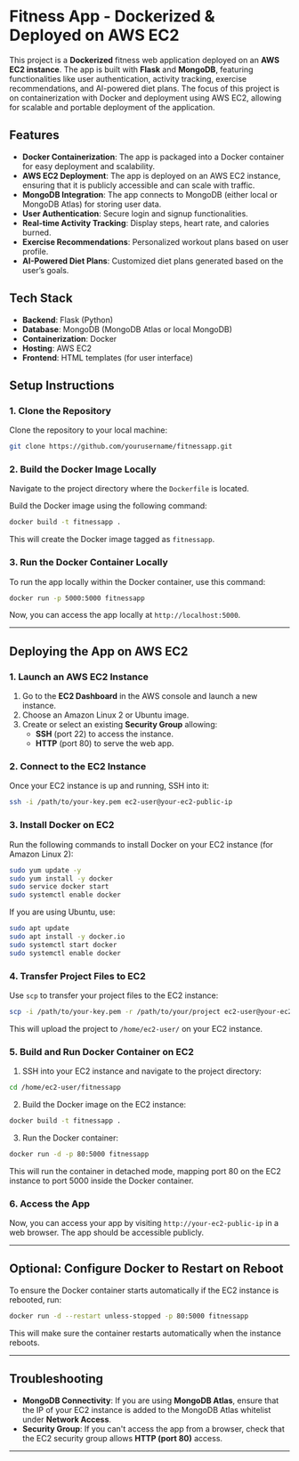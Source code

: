 # **Fitness App - Dockerized & Deployed on AWS EC2**

This project is a **Dockerized** fitness web application deployed on an **AWS EC2 instance**. The app is built with **Flask** and **MongoDB**, featuring functionalities like user authentication, activity tracking, exercise recommendations, and AI-powered diet plans. The focus of this project is on containerization with Docker and deployment using AWS EC2, allowing for scalable and portable deployment of the application.

## **Features**

- **Docker Containerization**: The app is packaged into a Docker container for easy deployment and scalability.
- **AWS EC2 Deployment**: The app is deployed on an AWS EC2 instance, ensuring that it is publicly accessible and can scale with traffic.
- **MongoDB Integration**: The app connects to MongoDB (either local or MongoDB Atlas) for storing user data.
- **User Authentication**: Secure login and signup functionalities.
- **Real-time Activity Tracking**: Display steps, heart rate, and calories burned.
- **Exercise Recommendations**: Personalized workout plans based on user profile.
- **AI-Powered Diet Plans**: Customized diet plans generated based on the user’s goals.

## **Tech Stack**

- **Backend**: Flask (Python)
- **Database**: MongoDB (MongoDB Atlas or local MongoDB)
- **Containerization**: Docker
- **Hosting**: AWS EC2
- **Frontend**: HTML templates (for user interface)

## **Setup Instructions**

### **1. Clone the Repository**

Clone the repository to your local machine:

```bash
git clone https://github.com/yourusername/fitnessapp.git
```

### **2. Build the Docker Image Locally**

Navigate to the project directory where the `Dockerfile` is located.

Build the Docker image using the following command:

```bash
docker build -t fitnessapp .
```

This will create the Docker image tagged as `fitnessapp`.

### **3. Run the Docker Container Locally**

To run the app locally within the Docker container, use this command:

```bash
docker run -p 5000:5000 fitnessapp
```

Now, you can access the app locally at `http://localhost:5000`.

---

## **Deploying the App on AWS EC2**

### **1. Launch an AWS EC2 Instance**

1. Go to the **EC2 Dashboard** in the AWS console and launch a new instance.
2. Choose an Amazon Linux 2 or Ubuntu image.
3. Create or select an existing **Security Group** allowing:
   - **SSH** (port 22) to access the instance.
   - **HTTP** (port 80) to serve the web app.

### **2. Connect to the EC2 Instance**

Once your EC2 instance is up and running, SSH into it:

```bash
ssh -i /path/to/your-key.pem ec2-user@your-ec2-public-ip
```

### **3. Install Docker on EC2**

Run the following commands to install Docker on your EC2 instance (for Amazon Linux 2):

```bash
sudo yum update -y
sudo yum install -y docker
sudo service docker start
sudo systemctl enable docker
```

If you are using Ubuntu, use:

```bash
sudo apt update
sudo apt install -y docker.io
sudo systemctl start docker
sudo systemctl enable docker
```

### **4. Transfer Project Files to EC2**

Use `scp` to transfer your project files to the EC2 instance:

```bash
scp -i /path/to/your-key.pem -r /path/to/your/project ec2-user@your-ec2-public-ip:/home/ec2-user/
```

This will upload the project to `/home/ec2-user/` on your EC2 instance.

### **5. Build and Run Docker Container on EC2**

1. SSH into your EC2 instance and navigate to the project directory:

```bash
cd /home/ec2-user/fitnessapp
```

2. Build the Docker image on the EC2 instance:

```bash
docker build -t fitnessapp .
```

3. Run the Docker container:

```bash
docker run -d -p 80:5000 fitnessapp
```

This will run the container in detached mode, mapping port 80 on the EC2 instance to port 5000 inside the Docker container.

### **6. Access the App**

Now, you can access your app by visiting `http://your-ec2-public-ip` in a web browser. The app should be accessible publicly.

---

## **Optional: Configure Docker to Restart on Reboot**

To ensure the Docker container starts automatically if the EC2 instance is rebooted, run:

```bash
docker run -d --restart unless-stopped -p 80:5000 fitnessapp
```

This will make sure the container restarts automatically when the instance reboots.

---

## **Troubleshooting**

- **MongoDB Connectivity**: If you are using **MongoDB Atlas**, ensure that the IP of your EC2 instance is added to the MongoDB Atlas whitelist under **Network Access**.
- **Security Group**: If you can't access the app from a browser, check that the EC2 security group allows **HTTP (port 80)** access.

---


